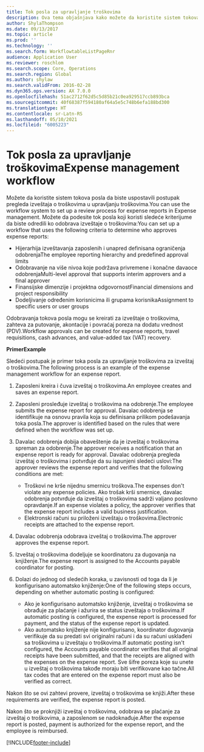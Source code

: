 ```yaml
---
title: Tok posla za upravljanje troškovima
description: Ova tema objašnjava kako možete da koristite sistem tokova posla u usluzi Microsoft Dynamics 365 Finance, da biste uspostavili postupak pregleda izveštaja o troškovima u upravljanju troškovima.
author: ShylaThompson
ms.date: 09/13/2017
ms.topic: article
ms.prod: ''
ms.technology: ''
ms.search.form: WorkflowtableListPageRnr
audience: Application User
ms.reviewer: roschlom
ms.search.scope: Core, Operations
ms.search.region: Global
ms.author: shylaw
ms.search.validFrom: 2016-02-28
ms.dyn365.ops.version: AX 7.0.0
ms.openlocfilehash: 51ac2712f62d5c5d85b21c0ea929517ccb893bca
ms.sourcegitcommit: 40f68387f594180af64a5e5c748b6efa188bd300
ms.translationtype: HT
ms.contentlocale: sr-Latn-RS
ms.lasthandoff: 05/10/2021
ms.locfileid: "6005223"
---
```

# <a name="expense-management-workflow"></a><span data-ttu-id="ee269-103">Tok posla za upravljanje troškovima</span><span class="sxs-lookup"><span data-stu-id="ee269-103">Expense management workflow</span></span>

<span data-ttu-id="ee269-104">Možete da koristite sistem tokova posla da biste uspostavili postupak pregleda izveštaja o troškovima u upravljanju troškovima.</span><span class="sxs-lookup"><span data-stu-id="ee269-104">You can use the workflow system to set up a review process for expense reports in Expense management.</span></span> <span data-ttu-id="ee269-105">Možete da podesite tok posla koji koristi sledeće kriterijume da biste odredili ko odobrava izveštaje o troškovima:</span><span class="sxs-lookup"><span data-stu-id="ee269-105">You can set up a workflow that uses the following criteria to determine who approves expense reports:</span></span>

- <span data-ttu-id="ee269-106">Hijerarhija izveštavanja zaposlenih i unapred definisana ograničenja odobrenja</span><span class="sxs-lookup"><span data-stu-id="ee269-106">The employee reporting hierarchy and predefined approval limits</span></span>
- <span data-ttu-id="ee269-107">Odobravanje na više nivoa koje podržava privremene i konačne davaoce odobrenja</span><span class="sxs-lookup"><span data-stu-id="ee269-107">Multi-level approval that supports interim approvers and a final approver</span></span>
- <span data-ttu-id="ee269-108">Finansijske dimenzije i projektna odgovornost</span><span class="sxs-lookup"><span data-stu-id="ee269-108">Financial dimensions and project responsibility</span></span>
- <span data-ttu-id="ee269-109">Dodeljivanje određenim korisnicima ili grupama korisnika</span><span class="sxs-lookup"><span data-stu-id="ee269-109">Assignment to specific users or user groups</span></span>

<span data-ttu-id="ee269-110">Odobravanja tokova posla mogu se kreirati za izveštaje o troškovima, zahteva za putovanje, akontacije i povraćaj poreza na dodatu vrednost (PDV).</span><span class="sxs-lookup"><span data-stu-id="ee269-110">Workflow approvals can be created for expense reports, travel requisitions, cash advances, and value-added tax (VAT) recovery.</span></span>

<span data-ttu-id="ee269-111">**Primer**</span><span class="sxs-lookup"><span data-stu-id="ee269-111">**Example**</span></span>

<span data-ttu-id="ee269-112">Sledeći postupak je primer toka posla za upravljanje troškovima za izveštaj o troškovima.</span><span class="sxs-lookup"><span data-stu-id="ee269-112">The following process is an example of the expense management workflow for an expense report.</span></span>

1. <span data-ttu-id="ee269-113">Zaposleni kreira i čuva izveštaj o troškovima.</span><span class="sxs-lookup"><span data-stu-id="ee269-113">An employee creates and saves an expense report.</span></span>
2. <span data-ttu-id="ee269-114">Zaposleni prosleđuje izveštaj o troškovima na odobrenje.</span><span class="sxs-lookup"><span data-stu-id="ee269-114">The employee submits the expense report for approval.</span></span> <span data-ttu-id="ee269-115">Davalac odobrenja se identifikuje na osnovu pravila koja su definisana prilikom podešavanja toka posla.</span><span class="sxs-lookup"><span data-stu-id="ee269-115">The approver is identified based on the rules that were defined when the workflow was set up.</span></span>
3. <span data-ttu-id="ee269-116">Davalac odobrenja dobija obaveštenje da je izveštaj o troškovima spreman za odobrenje.</span><span class="sxs-lookup"><span data-stu-id="ee269-116">The approver receives a notification that an expense report is ready for approval.</span></span> <span data-ttu-id="ee269-117">Davalac odobrenja pregleda izveštaj o troškovima i potvrđuje da su ispunjeni sledeći uslovi:</span><span class="sxs-lookup"><span data-stu-id="ee269-117">The approver reviews the expense report and verifies that the following conditions are met:</span></span>

    - <span data-ttu-id="ee269-118">Troškovi ne krše nijednu smernicu troškova.</span><span class="sxs-lookup"><span data-stu-id="ee269-118">The expenses don't violate any expense policies.</span></span> <span data-ttu-id="ee269-119">Ako trošak krši smernice, davalac odobrenja potvrđuje da izveštaj o troškovima sadrži valjano poslovno opravdanje.</span><span class="sxs-lookup"><span data-stu-id="ee269-119">If an expense violates a policy, the approver verifies that the expense report includes a valid business justification.</span></span>
    - <span data-ttu-id="ee269-120">Elektronski računi su priloženi izveštaju o troškovima.</span><span class="sxs-lookup"><span data-stu-id="ee269-120">Electronic receipts are attached to the expense report.</span></span>

4. <span data-ttu-id="ee269-121">Davalac odobrenja odobrava izveštaj o troškovima.</span><span class="sxs-lookup"><span data-stu-id="ee269-121">The approver approves the expense report.</span></span>
5. <span data-ttu-id="ee269-122">Izveštaj o troškovima dodeljuje se koordinatoru za dugovanja na knjiženje.</span><span class="sxs-lookup"><span data-stu-id="ee269-122">The expense report is assigned to the Accounts payable coordinator for posting.</span></span>
6. <span data-ttu-id="ee269-123">Dolazi do jednog od sledećih koraka, u zavisnosti od toga da li je konfigurisano automatsko knjiženje:</span><span class="sxs-lookup"><span data-stu-id="ee269-123">One of the following steps occurs, depending on whether automatic posting is configured:</span></span>

    - <span data-ttu-id="ee269-124">Ako je konfigurisano automatsko knjiženje, izveštaj o troškovima se obrađuje za plaćanje i ažurira se status izveštaja o troškovima.</span><span class="sxs-lookup"><span data-stu-id="ee269-124">If automatic posting is configured, the expense report is processed for payment, and the status of the expense report is updated.</span></span>
    - <span data-ttu-id="ee269-125">Ako automatsko knjiženje nije konfigurisano, koordinator dugovanja verifikuje da su predati svi originalni računi i da su računi usklađeni sa troškovima u izveštaju o troškovima.</span><span class="sxs-lookup"><span data-stu-id="ee269-125">If automatic posting isn't configured, the Accounts payable coordinator verifies that all original receipts have been submitted, and that the receipts are aligned with the expenses on the expense report.</span></span> <span data-ttu-id="ee269-126">Sve šifre poreza koje su unete u izveštaj o troškovima takođe moraju biti verifikovane kao tačne.</span><span class="sxs-lookup"><span data-stu-id="ee269-126">All tax codes that are entered on the expense report must also be verified as correct.</span></span>

<span data-ttu-id="ee269-127">Nakon što se ovi zahtevi provere, izveštaj o troškovima se knjiži.</span><span class="sxs-lookup"><span data-stu-id="ee269-127">After these requirements are verified, the expense report is posted.</span></span>

<span data-ttu-id="ee269-128">Nakon što se proknjiži izveštaj o troškovima, odobrava se plaćanje za izveštaj o troškovima, a zaposlenom se nadoknađuje.</span><span class="sxs-lookup"><span data-stu-id="ee269-128">After the expense report is posted, payment is authorized for the expense report, and the employee is reimbursed.</span></span>


[!INCLUDE[footer-include](../includes/footer-banner.md)]